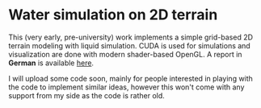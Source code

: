 # Water simulation on 2D terrain

This (very early, pre-university) work implements a simple grid-based 2D terrain modeling with liquid simulation. CUDA is used for simulations and visualization are done with modern shader-based OpenGL.
A report in **German** is available [here](https://drive.google.com/open?id=11JHhqISbFBbvi_j3kJsj8EUanhBGpt9j).

I will upload some code soon, mainly for people interested in playing with the code to implement similar ideas, however this won't come with any support from my side as the code is rather old.
